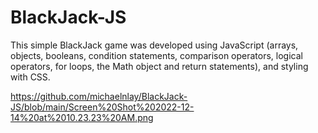 # BlackJack-JS
This simple BlackJack game was developed using JavaScript (arrays, objects, booleans, condition statements, comparison operators, logical operators, for loops, the Math object and return statements), and styling with CSS. 

https://github.com/michaelnlay/BlackJack-JS/blob/main/Screen%20Shot%202022-12-14%20at%2010.23.23%20AM.png
